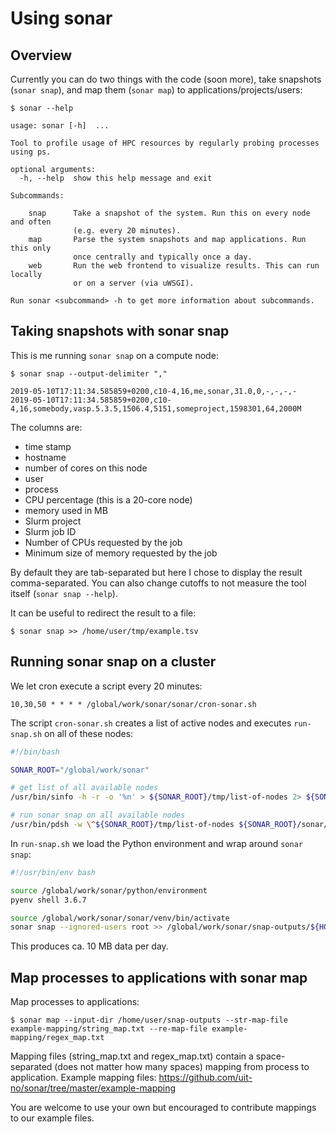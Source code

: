 

# Using sonar

## Overview

Currently you can do two things with the code (soon more), take
snapshots (`sonar snap`), and map them (`sonar map`) to
applications/projects/users:

```
$ sonar --help

usage: sonar [-h]  ...

Tool to profile usage of HPC resources by regularly probing processes using ps.

optional arguments:
  -h, --help  show this help message and exit

Subcommands:

    snap      Take a snapshot of the system. Run this on every node and often
              (e.g. every 20 minutes).
    map       Parse the system snapshots and map applications. Run this only
              once centrally and typically once a day.
    web       Run the web frontend to visualize results. This can run locally
              or on a server (via uWSGI).

Run sonar <subcommand> -h to get more information about subcommands.
```


## Taking snapshots with sonar snap

This is me running `sonar snap` on a compute node:

```
$ sonar snap --output-delimiter ","

2019-05-10T17:11:34.585859+0200,c10-4,16,me,sonar,31.0,0,-,-,-,-
2019-05-10T17:11:34.585859+0200,c10-4,16,somebody,vasp.5.3.5,1506.4,5151,someproject,1598301,64,2000M
```

The columns are:
- time stamp
- hostname
- number of cores on this node
- user
- process
- CPU percentage (this is a 20-core node)
- memory used in MB
- Slurm project
- Slurm job ID
- Number of CPUs requested by the job
- Minimum size of memory requested by the job

By default they are tab-separated but here I chose to display the result
comma-separated. You can also change cutoffs to not measure the tool
itself (`sonar snap --help`).

It can be useful to redirect the result to a file:

```
$ sonar snap >> /home/user/tmp/example.tsv
```


## Running sonar snap on a cluster

We let cron execute a script every 20 minutes:

```
10,30,50 * * * * /global/work/sonar/sonar/cron-sonar.sh
```

The script `cron-sonar.sh` creates a list of active nodes and executes `run-snap.sh` on all of these nodes:

```bash
#!/bin/bash

SONAR_ROOT="/global/work/sonar"

# get list of all available nodes
/usr/bin/sinfo -h -r -o '%n' > ${SONAR_ROOT}/tmp/list-of-nodes 2> ${SONAR_ROOT}/tmp/list-of-nodes.err

# run sonar snap on all available nodes
/usr/bin/pdsh -w \^${SONAR_ROOT}/tmp/list-of-nodes ${SONAR_ROOT}/sonar/run-snap.sh >> ${SONAR_ROOT}/tmp/pdsh.log 2>> ${SONAR_ROOT}/tmp/pdsh.err
```

In `run-snap.sh` we load the Python environment and wrap around `sonar snap`:

```bash
#!/usr/bin/env bash

source /global/work/sonar/python/environment
pyenv shell 3.6.7

source /global/work/sonar/sonar/venv/bin/activate
sonar snap --ignored-users root >> /global/work/sonar/snap-outputs/${HOSTNAME}.tsv
```

This produces ca. 10 MB data per day.


## Map processes to applications with sonar map

Map processes to applications:

```
$ sonar map --input-dir /home/user/snap-outputs --str-map-file example-mapping/string_map.txt --re-map-file example-mapping/regex_map.txt
```

Mapping files (string_map.txt and regex_map.txt) contain a space-separated
(does not matter how many spaces) mapping from process to application.
Example mapping files: https://github.com/uit-no/sonar/tree/master/example-mapping

You are welcome to use your own but encouraged to contribute mappings to our example files.
